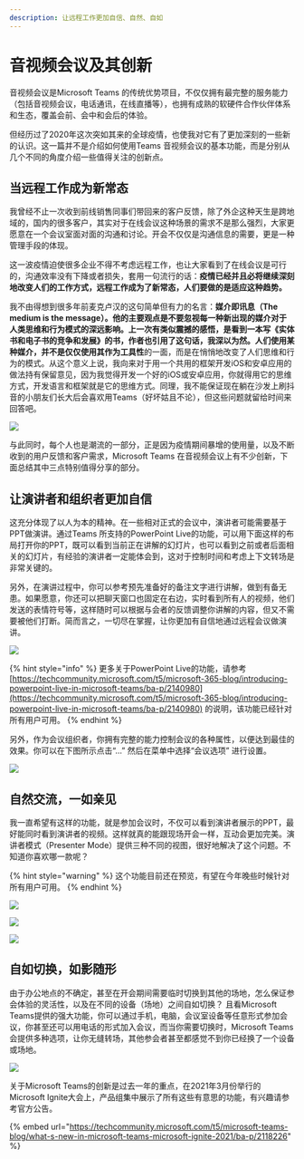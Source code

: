```yaml
---
description: 让远程工作更加自信、自然、自如
---
```


# 音视频会议及其创新

音视频会议是Microsoft Teams 的传统优势项目，不仅仅拥有最完整的服务能力（包括音视频会议，电话通讯，在线直播等），也拥有成熟的软硬件合作伙伴体系和生态，覆盖会前、会中和会后的体验。

但经历过了2020年这次突如其来的全球疫情，也使我对它有了更加深刻的一些新的认识。这一篇并不是介绍如何使用Teams 音视频会议的基本功能，而是分别从几个不同的角度介绍一些值得关注的创新点。

## 当远程工作成为新常态

我曾经不止一次收到前线销售同事们带回来的客户反馈，除了外企这种天生是跨地域的，国内的很多客户，其实对于在线会议这种场景的需求不是那么强烈，大家更愿意在一个会议室面对面的沟通和讨论。开会不仅仅是沟通信息的需要，更是一种管理手段的体现。

这一波疫情迫使很多企业不得不考虑远程工作，也让大家看到了在线会议是可行的，沟通效率没有下降或者损失，套用一句流行的话：**疫情已经并且必将继续深刻地改变人们的工作方式，远程工作成为了新常态，人们要做的是适应这种趋势。**

我不由得想到很多年前麦克卢汉的这句简单但有力的名言：**媒介即讯息（The medium is the message）。**他的主要观点是不要忽视每一种新出现的媒介对于人类思维和行为模式的深远影响。上一次有类似震撼的感悟，是看到一本写《实体书和电子书的竞争和发展》的书，作者也引用了这句话，我深以为然。人们使用某种媒介，并不是仅仅使用其作为**工具性**的一面，而是在悄悄地改变了人们思维和行为的模式。从这个意义上说，我向来对于用一个共用的框架开发iOS和安卓应用的做法持有保留意见，因为我觉得开发一个好的iOS或安卓应用，你就得用它的思维方式，开发语言和框架就是它的思维方式。同理，我不能保证现在躺在沙发上刷抖音的小朋友们长大后会喜欢用Teams（好坏姑且不论），但这些问题就留给时间来回答吧。

![](../.gitbook/assets/tu-pian-%20%2855%29.png)

与此同时，每个人也是潮流的一部分，正是因为疫情期间暴增的使用量，以及不断收到的用户反馈和客户需求，Microsoft Teams 在音视频会议上有不少创新，下面总结其中三点特别值得分享的部分。

## 让演讲者和组织者更加自信

这充分体现了以人为本的精神。在一些相对正式的会议中，演讲者可能需要基于PPT做演讲。通过Teams 所支持的PowerPoint Live的功能，可以用下面这样的布局打开你的PPT，既可以看到当前正在讲解的幻灯片，也可以看到之前或者后面相关的幻灯片，有经验的演讲者一定能体会到，这对于控制时间和考虑上下文转场是非常关键的。

另外，在演讲过程中，你可以参考预先准备好的备注文字进行讲解，做到有备无患。如果愿意，你还可以把聊天窗口也固定在右边，实时看到所有人的视频，他们发送的表情符号等，这样随时可以根据与会者的反馈调整你讲解的内容，但又不需要被他们打断。简而言之，一切尽在掌握，让你更加有自信地通过远程会议做演讲。 

![](../.gitbook/assets/tu-pian-%20%2894%29.png)

{% hint style="info" %}
更多关于PowerPoint Live的功能，请参考 [https://techcommunity.microsoft.com/t5/microsoft-365-blog/introducing-powerpoint-live-in-microsoft-teams/ba-p/2140980](https://techcommunity.microsoft.com/t5/microsoft-365-blog/introducing-powerpoint-live-in-microsoft-teams/ba-p/2140980) 的说明，该功能已经针对所有用户可用。
{% endhint %}

另外，作为会议组织者，你拥有完整的能力控制会议的各种属性，以便达到最佳的效果。你可以在下图所示点击“...” 然后在菜单中选择“会议选项” 进行设置。

![](../.gitbook/assets/tu-pian-%20%2874%29.png)

## 自然交流，一如亲见

我一直希望有这样的功能，就是参加会议时，不仅可以看到演讲者展示的PPT，最好能同时看到演讲者的视频。这样就真的能跟现场开会一样，互动会更加完美。演讲者模式（Presenter Mode）提供三种不同的视图，很好地解决了这个问题。不知道你喜欢哪一款呢？

{% hint style="warning" %}
这个功能目前还在预览，有望在今年晚些时候针对所有用户可用。
{% endhint %}

![](../.gitbook/assets/tu-pian-%20%2869%29.png)

![](../.gitbook/assets/tu-pian-%20%2892%29.png)

![](../.gitbook/assets/tu-pian-%20%2871%29.png)

## 自如切换，如影随形

由于办公地点的不确定，甚至在开会期间需要临时切换到其他的场地，怎么保证参会体验的灵活性，以及在不同的设备（场地）之间自如切换？ 且看Microsoft Teams提供的强大功能，你可以通过手机，电脑，会议室设备等任意形式参加会议，你甚至还可以用电话的形式加入会议，而当你需要切换时，Microsoft Teams会提供多种选项，让你无缝转场，其他参会者甚至都感觉不到你已经换了一个设备或场地。

![](../.gitbook/assets/tu-pian-%20%2860%29.png)



关于Microsoft Teams的创新是过去一年的重点，在2021年3月份举行的Microsoft Ignite大会上，产品组集中展示了所有这些有意思的功能，有兴趣请参考官方公告。

{% embed url="https://techcommunity.microsoft.com/t5/microsoft-teams-blog/what-s-new-in-microsoft-teams-microsoft-ignite-2021/ba-p/2118226" %}

